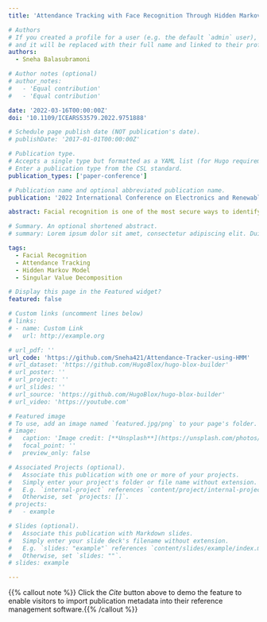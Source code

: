 ```yaml
---
title: 'Attendance Tracking with Face Recognition Through Hidden Markov Models'

# Authors
# If you created a profile for a user (e.g. the default `admin` user), write the username (folder name) here
# and it will be replaced with their full name and linked to their profile.
authors:
  - Sneha Balasubramoni

# Author notes (optional)
# author_notes:
#   - 'Equal contribution'
#   - 'Equal contribution'

date: '2022-03-16T00:00:00Z'
doi: '10.1109/ICEARS53579.2022.9751888'

# Schedule page publish date (NOT publication's date).
# publishDate: '2017-01-01T00:00:00Z'

# Publication type.
# Accepts a single type but formatted as a YAML list (for Hugo requirements).
# Enter a publication type from the CSL standard.
publication_types: ['paper-conference']

# Publication name and optional abbreviated publication name.
publication: '2022 International Conference on Electronics and Renewable Systems (ICEARS)'

abstract: Facial recognition is one of the most secure ways to identify a person. Manual attendance in organizations, be it in classrooms or libraries or even attendance for teachers is truly a hassle. Due to the inception of Hidden Markov Model (HMM), they have worked well with image data and it has plethora of facial recognition applications. In this paper, yet another application of face recognition with HMM is explored, where it is integrated with Singular Value Decomposition (SVD) and track the attendance of the students present in a database. HMMs deal with data in the form of states and sequences. Face recognition looked through the lens of HMMs which can be framed in the following manner: a face is split into regions vertically (forehead, chin, etc.) and a particular sequence is always preserved. A rectangular window of fixed size is passed over every test image, and for every vector obtained, the probability of data is calculated. For training, probability computation is done with the help of the Baum Welch algorithm. This whole model is connected to a simple program to keep track of the students leaving and entering the classroom, marking their presence only and updating the same information in the college’s database.

# Summary. An optional shortened abstract.
# summary: Lorem ipsum dolor sit amet, consectetur adipiscing elit. Duis posuere tellus ac convallis placerat. Proin tincidunt magna sed ex sollicitudin condimentum.

tags:
  - Facial Recognition
  - Attendance Tracking
  - Hidden Markov Model
  - Singular Value Decomposition

# Display this page in the Featured widget?
featured: false

# Custom links (uncomment lines below)
# links:
# - name: Custom Link
#   url: http://example.org

# url_pdf: ''
url_code: 'https://github.com/Sneha421/Attendance-Tracker-using-HMM'
# url_dataset: 'https://github.com/HugoBlox/hugo-blox-builder'
# url_poster: ''
# url_project: ''
# url_slides: ''
# url_source: 'https://github.com/HugoBlox/hugo-blox-builder'
# url_video: 'https://youtube.com'

# Featured image
# To use, add an image named `featured.jpg/png` to your page's folder.
# image:
#   caption: 'Image credit: [**Unsplash**](https://unsplash.com/photos/pLCdAaMFLTE)'
#   focal_point: ''
#   preview_only: false

# Associated Projects (optional).
#   Associate this publication with one or more of your projects.
#   Simply enter your project's folder or file name without extension.
#   E.g. `internal-project` references `content/project/internal-project/index.md`.
#   Otherwise, set `projects: []`.
# projects:
#   - example

# Slides (optional).
#   Associate this publication with Markdown slides.
#   Simply enter your slide deck's filename without extension.
#   E.g. `slides: "example"` references `content/slides/example/index.md`.
#   Otherwise, set `slides: ""`.
# slides: example

---
```


{{% callout note %}} Click the _Cite_ button above to demo the feature to enable visitors to import publication metadata into their reference management software.{{% /callout %}}
